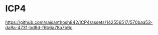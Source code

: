 # ICP4

https://github.com/saisanthosh842/ICP4/assets/142556517/570baa53-da9a-4731-bd8d-f6b6a78a7b6c

